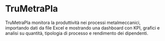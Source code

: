 # TruMetraPla
TruMetraPla monitora la produttività nei processi metalmeccanici, importando dati da file Excel e mostrando una dashboard con KPI, grafici e analisi su quantità, tipologia di processo e rendimento dei dipendenti.
